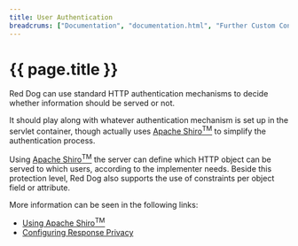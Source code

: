 ```yaml
---
title: User Authentication
breadcrums: ["Documentation", "documentation.html", "Further Custom Configuration", "documentation.html#further-custom-configuration"]
---
```


# {{ page.title }}

Red Dog can use standard HTTP authentication mechanisms to decide whether information should be served or not.

It should play along with whatever authentication mechanism is set up in the servlet container, though actually uses [Apache Shiro<sup>TM</sup>](https://shiro.apache.org/) to simplify the authentication process.

Using [Apache Shiro<sup>TM</sup>](https://shiro.apache.org/) the server can define which HTTP object can be served to which users, according to the implementer needs. Beside this protection level, Red Dog also supports the use of constraints per object field or attribute.

More information can be seen in the following links:
* [Using Apache Shiro<sup>TM</sup>](using-apache-shiro.html)
* [Configuring Response Privacy](response-privacy.html)

